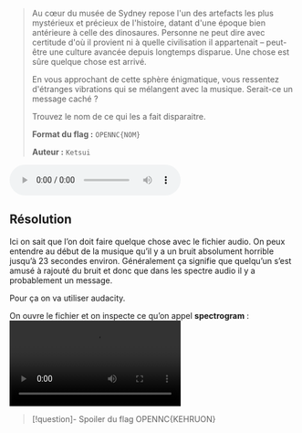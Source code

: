 > Au cœur du musée de Sydney repose l'un des artefacts les plus mystérieux et précieux de l'histoire, datant d'une époque bien antérieure à celle des dinosaures. Personne ne peut dire avec certitude d'où il provient ni à quelle civilisation il appartenait – peut-être une culture avancée depuis longtemps disparue. Une chose est sûre quelque chose est arrivé.
> 
> En vous approchant de cette sphère énigmatique, vous ressentez d'étranges vibrations qui se mélangent avec la musique. Serait-ce un message caché ?
> 
> Trouvez le nom de ce qui les a fait disparaitre.
> 
> **Format du flag :** `OPENNC{NOM}`
> 
> **Auteur :** `Ketsui`

![chall](chall.wav)


## Résolution

Ici on sait que l’on doit faire quelque chose avec le fichier audio. On peux entendre au début de la musique qu’il y a un bruit absolument horrible jusqu’à 23 secondes environ. 
Généralement ça signifie que quelqu’un s’est amusé à rajouté du bruit et donc que dans les spectre audio il y a probablement un message.

Pour ça on va utiliser audacity.

On ouvre le fichier et on inspecte ce qu’on appel **spectrogram** : 
![oceanie_avant_audacity](oceanie_avant_audacity.mp4)

>[!question]- Spoiler du flag
> OPENNC{KEHRUON}

